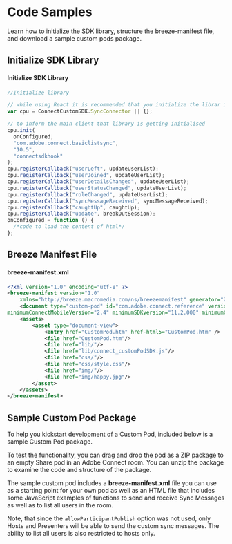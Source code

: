 # Code Samples
Learn how to initialize the SDK library, structure the breeze-manifest file, and download a sample custom pods package. 

## Initialize SDK Library

<CodeBlock slots="heading, code" languages="JavaScript"/>

#### Initialize SDK Library

```javascript
//Initialize library

// while using React it is recommended that you initialize the librar inside componentDidMount method
var cpu = ConnectCustomSDK.SyncConnector || {};

// to inform the main client that library is getting initialised
cpu.init(
  onConfigured,
  "com.adobe.connect.basiclistsync",
  "10.5",
  "connectsdkhook"
);
cpu.registerCallback("userLeft", updateUserList);
cpu.registerCallback("userJoined", updateUserList);
cpu.registerCallback("userDetailsChanged", updateUserList);
cpu.registerCallback("userStatusChanged", updateUserList);
cpu.registerCallback("roleChanged", updateUserList);
cpu.registerCallback("syncMessageReceived", syncMessageReceived);
cpu.registerCallback("caughtUp", caughtUp);
cpu.registerCallback("update", breakOutSession);
onConfigured = function () {
  /*code to load the content of html*/
};

```
## Breeze Manifest File

<CodeBlock slots="heading, code" languages="XML"/>

#### breeze-manifest.xml

```xml
<?xml version="1.0" encoding="utf-8" ?>
<breeze-manifest version="1.0"
    xmlns="http://breeze.macromedia.com/ns/breezemanifest" generator="ZB">
    <document type="custom-pod" id="com.adobe.connect.reference" version="1.0.001"
minimumConnectMobileVersion="2.4" minimumSDKversion="11.2.000" minimumConnectServerVersion="11.2.0"/>
    <assets>
        <asset type="document-view">
            <entry href="CustomPod.htm" href-html5="CustomPod.htm" />
            <file href="CustomPod.htm"/>
            <file href="lib/"/>
            <file href="lib/connect_customPodSDK.js"/>
            <file href="css/"/>
            <file href="css/style.css"/>
            <file href="img/"/>
            <file href="img/happy.jpg"/>
        </asset>
    </assets>
</breeze-manifest>
```

## Sample Custom Pod Package

To help you kickstart development of a Custom Pod, included below is a sample Custom Pod package. 

To test the functionality, you can drag and drop the pod as a ZIP package to an empty Share pod in an Adobe Connect room. You can unzip the package to examine the code and structure of the package.

The sample custom pod includes a **breeze-manifest.xml** file you can use as a starting point for your own pod as well as an HTML file that includes some JavaScript examples of functions to send and receive Sync Messages as well as to list all users in the room.

Note, that since the `allowParticipantPublish` option was not used, only Hosts and Presenters will be able to send the custom sync messages. The ability to list all users is also restricted to hosts only.
